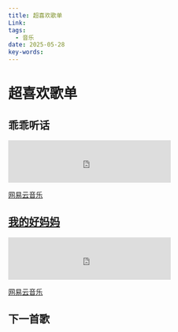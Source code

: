 ```yaml
---
title: 超喜欢歌单
Link: 
tags:
  - 音乐
date: 2025-05-28
key-words:
---
```

# 超喜欢歌单
## 乖乖听话
<iframe frameborder="no" border="0" marginwidth="0" marginheight="0" width=330 height=86 src="https://music.163.com/outchain/player?type=2&id=1454893232&auto=1&height=66"></iframe>

[网易云音乐](http://163cn.tv/FrSuqot)

## [我的好妈妈](http://163cn.tv/FrT6zja)
<iframe frameborder="no" border="0" marginwidth="0" marginheight="0" width=330 height=86 src="https://music.163.com/outchain/player?type=2&id=1458984967&auto=1&height=66"></iframe>

[网易云音乐](http://163cn.tv/FrT6zja)

## 下一首歌
